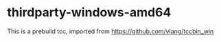 # thirdparty-windows-amd64

This is a prebuild tcc, imported from https://github.com/vlang/tccbin_win

